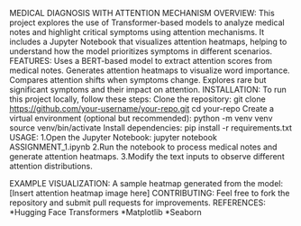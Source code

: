 MEDICAL DIAGNOSIS WITH ATTENTION MECHANISM
OVERVIEW:
       This project explores the use of Transformer-based models to analyze medical notes and highlight critical symptoms using attention mechanisms. It includes a Jupyter Notebook that visualizes attention heatmaps, helping to understand how the model prioritizes symptoms in different scenarios.
FEATURES:
      Uses a BERT-based model to extract attention scores from medical notes.
      Generates attention heatmaps to visualize word importance.
      Compares attention shifts when symptoms change.
      Explores rare but significant symptoms and their impact on attention.
INSTALLATION:
To run this project locally, follow these steps:
Clone the repository:
                 git clone https://github.com/your-username/your-repo.git
                 cd your-repo
Create a virtual environment (optional but recommended):
                 python -m venv venv
                 source venv/bin/activate 
Install dependencies:
                 pip install -r requirements.txt
USAGE:
1.Open the Jupyter Notebook:
jupyter notebook ASSIGNMENT_1.ipynb
2.Run the notebook to process medical notes and generate attention heatmaps.
3.Modify the text inputs to observe different attention distributions.

EXAMPLE VISUALIZATION:
A sample heatmap generated from the model:
[Insert attention heatmap image here]
CONTRIBUTING:
Feel free to fork the repository and submit pull requests for improvements.
REFERENCES:
*Hugging Face Transformers
*Matplotlib
*Seaborn
